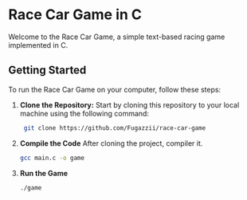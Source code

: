 # Race Car Game in C

Welcome to the Race Car Game, a simple text-based racing game implemented in C.

## Getting Started

To run the Race Car Game on your computer, follow these steps:

1. **Clone the Repository:** Start by cloning this repository to your local machine using the following command:

   ```bash
    git clone https://github.com/Fugazzii/race-car-game
    ```
2. **Compile the Code** After cloning the project, compiler it. 
    ```bash
    gcc main.c -o game
    ```
3. **Run the Game**
    ```bash
    ./game
    ```